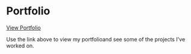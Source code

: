 # Portfolio

[View Portfolio](https://christiehennes.github.io/Portfolio/)

Use the link above to view my portfolioand see some of the projects I've worked on.
